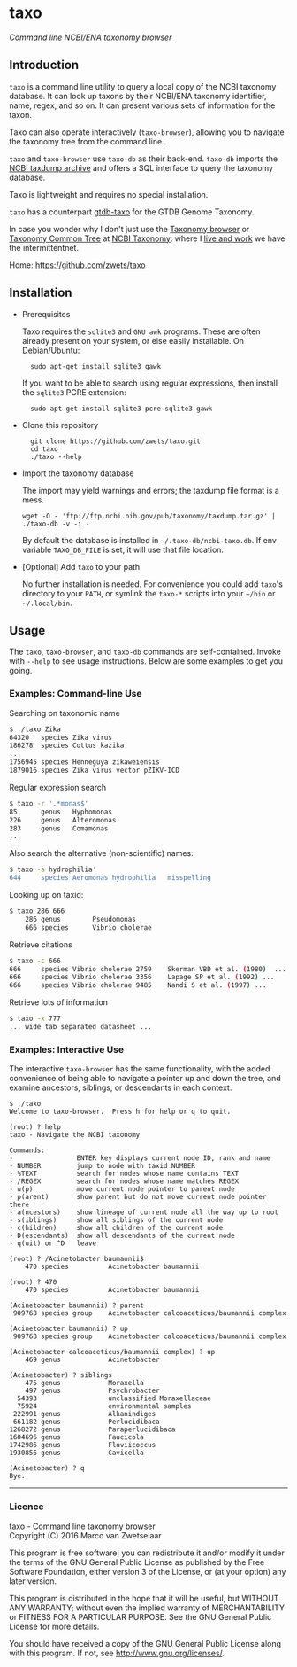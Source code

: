 # taxo

_Command line NCBI/ENA taxonomy browser_

## Introduction

`taxo` is a command line utility to query a local copy of the NCBI taxonomy
database.  It can look up taxons by their NCBI/ENA taxonomy identifier, name,
regex, and so on.  It can present various sets of information for the taxon.

Taxo can also operate interactively (`taxo-browser`), allowing you to navigate
the taxonomy tree from the command line.

`taxo` and `taxo-browser` use `taxo-db` as their back-end.  `taxo-db` imports
the [NCBI taxdump archive](ftp://ftp.ncbi.nih.gov/pub/taxonomy/taxdump.tar.gz)
and offers a SQL interface to query the taxonomy database.

Taxo is lightweight and requires no special installation.

`taxo` has a counterpart [gtdb-taxo](https://github.com/zwets/gtdb-taxo) for
the GTDB Genome Taxonomy.

In case you wonder why I don't just use the
[Taxonomy browser](http://www.ncbi.nlm.nih.gov/Taxonomy/Browser/wwwtax.cgi?mode=Root)
or [Taxonomy Common Tree](http://www.ncbi.nlm.nih.gov/Taxonomy/CommonTree/wwwcmt.cgi)
at [NCBI Taxonomy](http://www.ncbi.nlm.nih.gov/guide/taxonomy/): where I
[live and work](http://io.zwets.it/about) we have the intermittentnet.

Home: <https://github.com/zwets/taxo>


## Installation

* Prerequisites

  Taxo requires the `sqlite3` and `GNU awk` programs.  These are often already
  present on your system, or else easily installable.  On Debian/Ubuntu:

        sudo apt-get install sqlite3 gawk

  If you want to be able to search using regular expressions, then install the
  `sqlite3` PCRE extension:

        sudo apt-get install sqlite3-pcre sqlite3 gawk

* Clone this repository

        git clone https://github.com/zwets/taxo.git
        cd taxo
        ./taxo --help

* Import the taxonomy database

  The import may yield warnings and errors; the taxdump file format is a mess.

      wget -O - 'ftp://ftp.ncbi.nih.gov/pub/taxonomy/taxdump.tar.gz' | ./taxo-db -v -i -

  By default the database is installed in `~/.taxo-db/ncbi-taxo.db`.  If env
  variable `TAXO_DB_FILE` is set, it will use that file location.

* [Optional] Add `taxo` to your path

  No further installation is needed.  For convenience you could add `taxo`'s
  directory to your `PATH`, or symlink the `taxo-*` scripts into your `~/bin` or
  `~/.local/bin`.


## Usage

The `taxo`, `taxo-browser`, and `taxo-db` commands are self-contained.  Invoke
with `--help` to see usage instructions.  Below are some examples to get you going.

### Examples: Command-line Use

Searching on taxonomic name

```bash
$ ./taxo Zika
64320   species Zika virus
186278  species Cottus kazika
...
1756945 species Henneguya zikaweiensis
1879016 species Zika virus vector pZIKV-ICD
```

Regular expression search

```bash
$ taxo -r '.*monas$'
85      genus   Hyphomonas
226     genus   Alteromonas
283     genus   Comamonas
...
```

Also search the alternative (non-scientific) names:

```bash
$ taxo -a hydrophilia'
644     species Aeromonas hydrophilia   misspelling
```

Looking up on taxid:

```bash
$ taxo 286 666
    286 genus        Pseudomonas
    666 species      Vibrio cholerae
```

Retrieve citations

```bash
$ taxo -c 666
666     species Vibrio cholerae 2759    Skerman VBD et al. (1980)  ...
666     species Vibrio cholerae 3356    Lapage SP et al. (1992) ...
666     species Vibrio cholerae 9485    Nandi S et al. (1997) ...
```

Retrieve lots of information

```bash
$ taxo -x 777
... wide tab separated datasheet ...
```

### Examples: Interactive Use

The interactive `taxo-browser` has the same functionality, with the
added convenience of being able to navigate a pointer up and down the
tree, and examine ancestors, siblings, or descendants in each context.

```
$ ./taxo
Welcome to taxo-browser.  Press h for help or q to quit.

(root) ? help
taxo - Navigate the NCBI taxonomy

Commands:
-                ENTER key displays current node ID, rank and name
- NUMBER         jump to node with taxid NUMBER
- %TEXT          search for nodes whose name contains TEXT
- /REGEX         search for nodes whose name matches REGEX
- u(p)           move current node pointer to parent node
- p(arent)       show parent but do not move current node pointer there
- a(ncestors)    show lineage of current node all the way up to root
- s(iblings)     show all siblings of the current node
- c(hildren)     show all children of the current node
- D(escendants)  show all descendants of the current node
- q(uit) or ^D   leave

(root) ? /Acinetobacter baumannii$
    470 species          Acinetobacter baumannii

(root) ? 470
    470 species          Acinetobacter baumannii

(Acinetobacter baumannii) ? parent
 909768 species group    Acinetobacter calcoaceticus/baumannii complex

(Acinetobacter baumannii) ? up
 909768 species group    Acinetobacter calcoaceticus/baumannii complex

(Acinetobacter calcoaceticus/baumannii complex) ? up
    469 genus            Acinetobacter

(Acinetobacter) ? siblings
    475 genus            Moraxella
    497 genus            Psychrobacter
  54393                  unclassified Moraxellaceae
  75924                  environmental samples
 222991 genus            Alkanindiges
 661182 genus            Perlucidibaca
1268272 genus            Paraperlucidibaca
1604696 genus            Faucicola
1742986 genus            Fluviicoccus
1930856 genus            Cavicella

(Acinetobacter) ? q
Bye.
```

---

### Licence

taxo - Command line taxonomy browser  
Copyright (C) 2016  Marco van Zwetselaar

This program is free software: you can redistribute it and/or modify
it under the terms of the GNU General Public License as published by
the Free Software Foundation, either version 3 of the License, or
(at your option) any later version.

This program is distributed in the hope that it will be useful,
but WITHOUT ANY WARRANTY; without even the implied warranty of
MERCHANTABILITY or FITNESS FOR A PARTICULAR PURPOSE.  See the
GNU General Public License for more details.

You should have received a copy of the GNU General Public License
along with this program.  If not, see <http://www.gnu.org/licenses/>.


